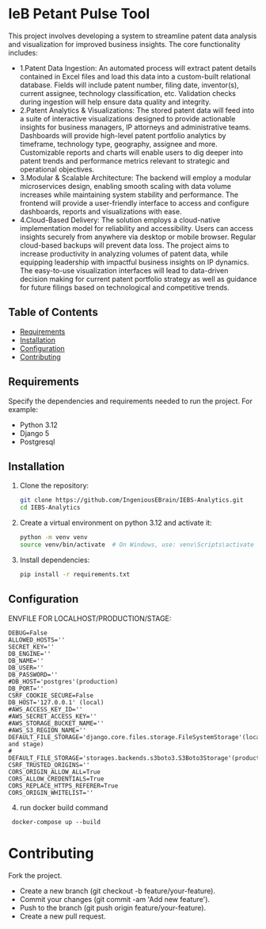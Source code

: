 # IeB Petant Pulse Tool

This project involves developing a system to streamline patent data analysis and visualization for improved business insights. The core functionality includes:

- 1.Patent Data Ingestion: An automated process will extract patent details contained in Excel files and load this data into a custom-built relational             database. Fields will include patent number, filing date, inventor(s), current assignee, technology classification, etc. Validation checks during         ingestion will help ensure data quality and integrity.
- 2.Patent Analytics & Visualizations: The stored patent data will feed into a suite of interactive visualizations designed to provide actionable insights         for business managers, IP attorneys and administrative teams. Dashboards will provide high-level patent portfolio analytics by timeframe,                 technology type, geography, assignee and more. Customizable reports and charts will enable users to dig deeper into patent trends and performance         metrics relevant to strategic and operational objectives.
- 3.Modular & Scalable Architecture: The backend will employ a modular microservices design, enabling smooth scaling with data volume increases while             maintaining system stability and performance. The frontend will provide a user-friendly interface to access and configure dashboards, reports and         visualizations with ease.
- 4.Cloud-Based Delivery: The solution employs a cloud-native implementation model for reliability and accessibility. Users can access insights securely          from anywhere via desktop or mobile browser. Regular cloud-based backups will prevent data loss.
      The project aims to increase productivity in analyzing volumes of patent data, while equipping leadership with impactful business insights on IP          dynamics. The easy-to-use visualization interfaces will lead to data-driven decision making for current patent portfolio strategy as well as 
      guidance for future filings based on technological and competitive trends.

## Table of Contents
- [Requirements](#requirements)
- [Installation](#installation)
- [Configuration](#configuration)
- [Contributing](#contributing)


## Requirements
Specify the dependencies and requirements needed to run the project. For example:
- Python 3.12
- Django 5
- Postgresql  

## Installation
1. Clone the repository:
    ```bash
    git clone https://github.com/IngeniousEBrain/IEBS-Analytics.git
    cd IEBS-Analytics
    ```

2. Create a virtual environment on python 3.12 and activate it:
    ```bash
    python -m venv venv
    source venv/bin/activate  # On Windows, use: venv\Scripts\activate
    ```

3. Install dependencies:
    ```bash
    pip install -r requirements.txt
    ```

## Configuration
ENVFILE FOR LOCALHOST/PRODUCTION/STAGE:
```env
DEBUG=False
ALLOWED_HOSTS=''
SECRET_KEY=''
DB_ENGINE=''
DB_NAME=''
DB_USER=''
DB_PASSWORD=''
#DB_HOST='postgres'(production)
DB_PORT=''
CSRF_COOKIE_SECURE=False
DB_HOST='127.0.0.1' (local)
#AWS_ACCESS_KEY_ID=''
#AWS_SECRET_ACCESS_KEY=''
#AWS_STORAGE_BUCKET_NAME=''
#AWS_S3_REGION_NAME=''
DEFAULT_FILE_STORAGE='django.core.files.storage.FileSystemStorage'(local and stage)
# DEFAULT_FILE_STORAGE='storages.backends.s3boto3.S3Boto3Storage'(production)
CSRF_TRUSTED_ORIGINS=''
CORS_ORIGIN_ALLOW_ALL=True
CORS_ALLOW_CREDENTIALS=True
CORS_REPLACE_HTTPS_REFERER=True
CORS_ORIGIN_WHITELIST=''
```
4. run docker build command
```
 docker-compose up --build
```

# Contributing
Fork the project.
- Create a new branch (git checkout -b feature/your-feature).
- Commit your changes (git commit -am 'Add new feature').
- Push to the branch (git push origin feature/your-feature).
- Create a new pull request.

